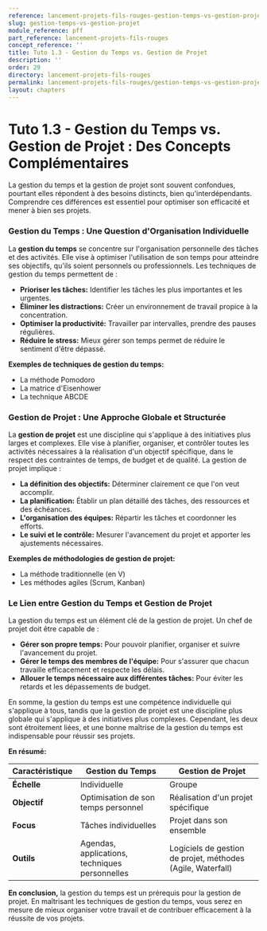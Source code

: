 ```yaml
---
reference: lancement-projets-fils-rouges-gestion-temps-vs-gestion-projet
slug: gestion-temps-vs-gestion-projet
module_reference: pff
part_reference: lancement-projets-fils-rouges
concept_reference: ''
title: Tuto 1.3 - Gestion du Temps vs. Gestion de Projet
description: ''
order: 29
directory: lancement-projets-fils-rouges
permalink: lancement-projets-fils-rouges/gestion-temps-vs-gestion-projet
layout: chapters
---
```


# Tuto 1.3 - Gestion du Temps vs. Gestion de Projet : Des Concepts Complémentaires

La gestion du temps et la gestion de projet sont souvent confondues, pourtant elles répondent à des besoins distincts, bien qu'interdépendants. Comprendre ces différences est essentiel pour optimiser son efficacité et mener à bien ses projets.

### Gestion du Temps : Une Question d'Organisation Individuelle

La **gestion du temps** se concentre sur l'organisation personnelle des tâches et des activités. Elle vise à optimiser l'utilisation de son temps pour atteindre ses objectifs, qu'ils soient personnels ou professionnels. Les techniques de gestion du temps permettent de :

* **Prioriser les tâches:** Identifier les tâches les plus importantes et les urgentes.
* **Éliminer les distractions:** Créer un environnement de travail propice à la concentration.
* **Optimiser la productivité:** Travailler par intervalles, prendre des pauses régulières.
* **Réduire le stress:** Mieux gérer son temps permet de réduire le sentiment d'être dépassé.

**Exemples de techniques de gestion du temps:**
* La méthode Pomodoro
* La matrice d'Eisenhower
* La technique ABCDE

### Gestion de Projet : Une Approche Globale et Structurée

La **gestion de projet** est une discipline qui s'applique à des initiatives plus larges et complexes. Elle vise à planifier, organiser, et contrôler toutes les activités nécessaires à la réalisation d'un objectif spécifique, dans le respect des contraintes de temps, de budget et de qualité. La gestion de projet implique :

* **La définition des objectifs:** Déterminer clairement ce que l'on veut accomplir.
* **La planification:** Établir un plan détaillé des tâches, des ressources et des échéances.
* **L'organisation des équipes:** Répartir les tâches et coordonner les efforts.
* **Le suivi et le contrôle:** Mesurer l'avancement du projet et apporter les ajustements nécessaires.

**Exemples de méthodologies de gestion de projet:**
* La méthode traditionnelle (en V)
* Les méthodes agiles (Scrum, Kanban)

### Le Lien entre Gestion du Temps et Gestion de Projet

La gestion du temps est un élément clé de la gestion de projet. Un chef de projet doit être capable de :

* **Gérer son propre temps:** Pour pouvoir planifier, organiser et suivre l'avancement du projet.
* **Gérer le temps des membres de l'équipe:** Pour s'assurer que chacun travaille efficacement et respecte les délais.
* **Allouer le temps nécessaire aux différentes tâches:** Pour éviter les retards et les dépassements de budget.

En somme, la gestion du temps est une compétence individuelle qui s'applique à tous, tandis que la gestion de projet est une discipline plus globale qui s'applique à des initiatives plus complexes. Cependant, les deux sont étroitement liées, et une bonne maîtrise de la gestion du temps est indispensable pour réussir ses projets.

**En résumé:**

| Caractéristique | Gestion du Temps | Gestion de Projet |
|---|---|---|
| **Échelle** | Individuelle | Groupe |
| **Objectif** | Optimisation de son temps personnel | Réalisation d'un projet spécifique |
| **Focus** | Tâches individuelles | Projet dans son ensemble |
| **Outils** | Agendas, applications, techniques personnelles | Logiciels de gestion de projet, méthodes (Agile, Waterfall) |

**En conclusion,** la gestion du temps est un prérequis pour la gestion de projet. En maîtrisant les techniques de gestion du temps, vous serez en mesure de mieux organiser votre travail et de contribuer efficacement à la réussite de vos projets. 
